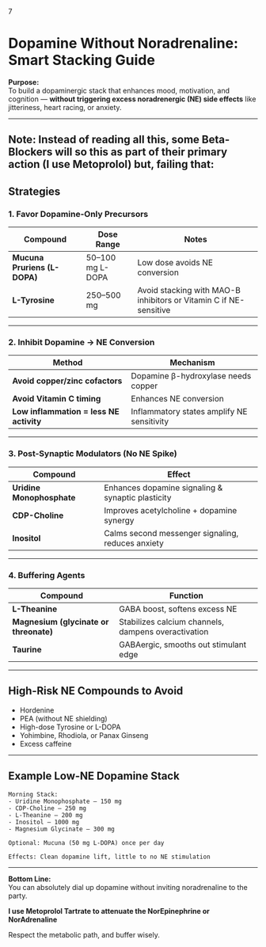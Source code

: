 7
# Dopamine Without Noradrenaline: Smart Stacking Guide

**Purpose:**  
To build a dopaminergic stack that enhances mood, motivation, and cognition — **without triggering excess noradrenergic (NE) side effects** like jitteriness, heart racing, or anxiety.

---
Note: Instead of reading all this, some Beta-Blockers will so this as part of their primary action (I use Metoprolol) but, failing that:
---

## Strategies

### 1. Favor Dopamine-Only Precursors

| Compound | Dose Range | Notes |
|----------|------------|-------|
| **Mucuna Pruriens (L-DOPA)** | 50–100 mg L-DOPA | Low dose avoids NE conversion |
| **L-Tyrosine** | 250–500 mg | Avoid stacking with MAO-B inhibitors or Vitamin C if NE-sensitive |

---

### 2. Inhibit Dopamine → NE Conversion

| Method | Mechanism |
|--------|-----------|
| **Avoid copper/zinc cofactors** | Dopamine β-hydroxylase needs copper |
| **Avoid Vitamin C timing** | Enhances NE conversion |
| **Low inflammation = less NE activity** | Inflammatory states amplify NE sensitivity |

---

### 3. Post-Synaptic Modulators (No NE Spike)

| Compound | Effect |
|----------|--------|
| **Uridine Monophosphate** | Enhances dopamine signaling & synaptic plasticity |
| **CDP-Choline** | Improves acetylcholine + dopamine synergy |
| **Inositol** | Calms second messenger signaling, reduces anxiety |

---

### 4. Buffering Agents

| Compound | Function |
|----------|----------|
| **L-Theanine** | GABA boost, softens excess NE |
| **Magnesium (glycinate or threonate)** | Stabilizes calcium channels, dampens overactivation |
| **Taurine** | GABAergic, smooths out stimulant edge |

---

## High-Risk NE Compounds to Avoid

- Hordenine  
- PEA (without NE shielding)  
- High-dose Tyrosine or L-DOPA  
- Yohimbine, Rhodiola, or Panax Ginseng  
- Excess caffeine  

---

## Example Low-NE Dopamine Stack

```text
Morning Stack:
- Uridine Monophosphate – 150 mg
- CDP-Choline – 250 mg
- L-Theanine – 200 mg
- Inositol – 1000 mg
- Magnesium Glycinate – 300 mg

Optional: Mucuna (50 mg L-DOPA) once per day

Effects: Clean dopamine lift, little to no NE stimulation
```

---

**Bottom Line:**  
You can absolutely dial up dopamine without inviting noradrenaline to the party.

**I use Metoprolol Tartrate to attenuate the NorEpinephrine or NorAdrenaline**

Respect the metabolic path, and buffer wisely.
